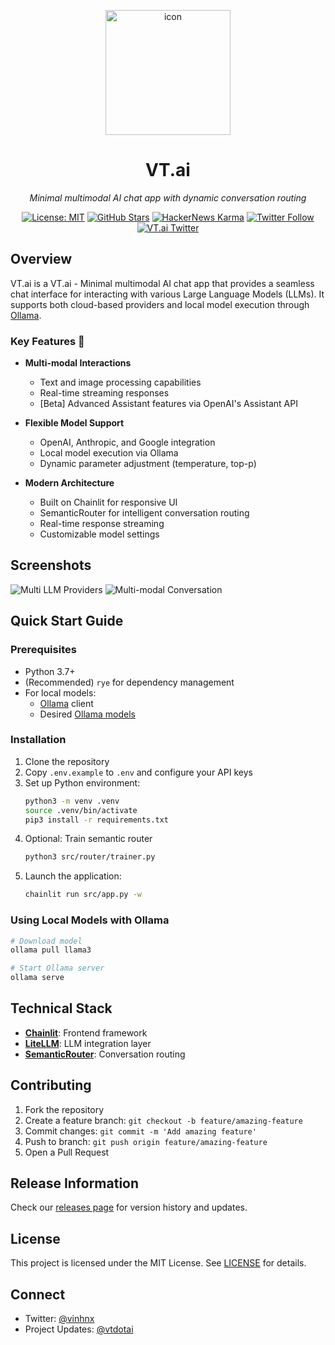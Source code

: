 <p align="center">
  <img src="./public/logo_dark.png" height="200" alt="icon" />
</p>

<h1 align="center">VT.ai</h1>

<p align="center">
  <em>Minimal multimodal AI chat app with dynamic conversation routing</em>
</p>

<p align="center">
  <a href="https://opensource.org/licenses/MIT"><img src="https://img.shields.io/badge/License-MIT-yellow.svg" alt="License: MIT"></a>
  <a href="https://github.com/vinhnx"><img src="https://img.shields.io/github/stars/vinhnx?style=social" alt="GitHub Stars"></a>
  <a href="https://news.ycombinator.com/user?id=vinhnx"><img src="https://img.shields.io/hackernews/user-karma/vinhnx?style=social" alt="HackerNews Karma"></a>
  <a href="https://twitter.com/vinhnx"><img src="https://img.shields.io/twitter/follow/vinhnx?style=social" alt="Twitter Follow"></a>
  <a href="https://twitter.com/vtdotai"><img src="https://img.shields.io/twitter/follow/vtdotai?style=social" alt="VT.ai Twitter"></a>
</p>

## Overview

VT.ai is a VT.ai - Minimal multimodal AI chat app that provides a seamless chat interface for interacting with various Large Language Models (LLMs). It supports both cloud-based providers and local model execution through [Ollama](https://github.com/ollama/ollama).

### Key Features 🚀

- **Multi-modal Interactions**
  - Text and image processing capabilities
  - Real-time streaming responses
  - [Beta] Advanced Assistant features via OpenAI's Assistant API

- **Flexible Model Support**
  - OpenAI, Anthropic, and Google integration
  - Local model execution via Ollama
  - Dynamic parameter adjustment (temperature, top-p)

- **Modern Architecture**
  - Built on Chainlit for responsive UI
  - SemanticRouter for intelligent conversation routing
  - Real-time response streaming
  - Customizable model settings

## Screenshots

![Multi LLM Providers](./src/resources/screenshot/1.jpg)
![Multi-modal Conversation](./src/resources/screenshot/2.jpg)

## Quick Start Guide

### Prerequisites

- Python 3.7+
- (Recommended) `rye` for dependency management
- For local models:
  - [Ollama](https://ollama.com/download) client
  - Desired [Ollama models](https://ollama.com/library)

### Installation

1. Clone the repository
2. Copy `.env.example` to `.env` and configure your API keys
3. Set up Python environment:
   ```bash
   python3 -m venv .venv
   source .venv/bin/activate
   pip3 install -r requirements.txt
   ```
4. Optional: Train semantic router
   ```bash
   python3 src/router/trainer.py
   ```
5. Launch the application:
   ```bash
   chainlit run src/app.py -w
   ```

### Using Local Models with Ollama

```bash
# Download model
ollama pull llama3

# Start Ollama server
ollama serve
```

## Technical Stack

- **[Chainlit](https://github.com/Chainlit/chainlit)**: Frontend framework
- **[LiteLLM](https://github.com/BerriAI/litellm)**: LLM integration layer
- **[SemanticRouter](https://github.com/aurelio-labs/semantic-router)**: Conversation routing

## Contributing

1. Fork the repository
2. Create a feature branch: `git checkout -b feature/amazing-feature`
3. Commit changes: `git commit -m 'Add amazing feature'`
4. Push to branch: `git push origin feature/amazing-feature`
5. Open a Pull Request

## Release Information

Check our [releases page](https://github.com/vinhnx/VT.ai/releases) for version history and updates.

## License

This project is licensed under the MIT License. See [LICENSE](LICENSE) for details.

## Connect

- Twitter: [@vinhnx](https://twitter.com/vinhnx)
- Project Updates: [@vtdotai](https://twitter.com/vtdotai)
